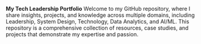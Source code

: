 **My Tech Leadership Portfolio**
Welcome to my GitHub repository, where I share insights, projects, and knowledge across multiple domains, including Leadership, System Design, Technology, Data Analytics, and AI/ML. 
This repository is a comprehensive collection of resources, case studies, and projects that demonstrate my expertise and passion.
